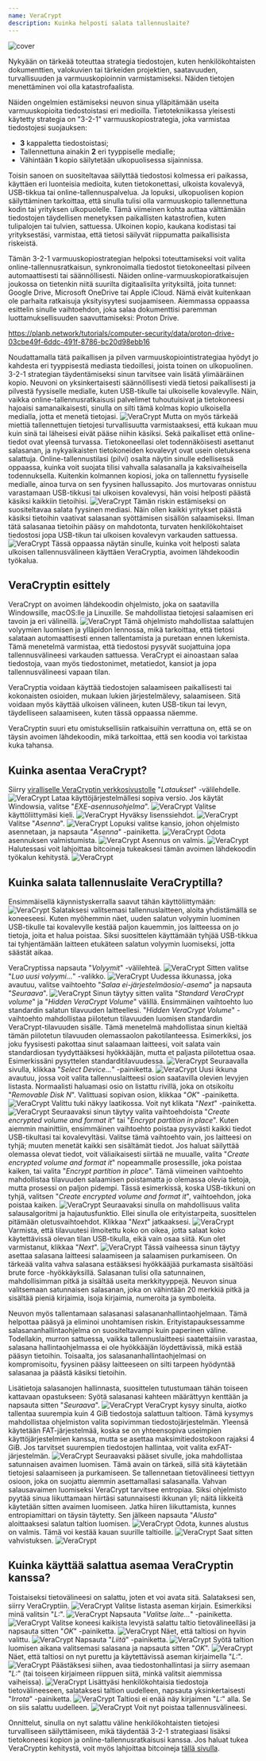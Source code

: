 ```yaml
---
name: VeraCrypt
description: Kuinka helposti salata tallennuslaite?
---
```

![cover](assets/cover.webp)

Nykyään on tärkeää toteuttaa strategia tiedostojen, kuten henkilökohtaisten dokumenttien, valokuvien tai tärkeiden projektien, saatavuuden, turvallisuuden ja varmuuskopioinnin varmistamiseksi. Näiden tietojen menettäminen voi olla katastrofaalista.

Näiden ongelmien estämiseksi neuvon sinua ylläpitämään useita varmuuskopioita tiedostoistasi eri medioilla. Tietotekniikassa yleisesti käytetty strategia on "3-2-1" varmuuskopiostrategia, joka varmistaa tiedostojesi suojauksen:
- **3** kappaletta tiedostoistasi;
- Tallennettuna ainakin **2** eri tyyppiselle medialle;
- Vähintään **1** kopio säilytetään ulkopuolisessa sijainnissa.

Toisin sanoen on suositeltavaa säilyttää tiedostosi kolmessa eri paikassa, käyttäen eri luonteisia medioita, kuten tietokonettasi, ulkoista kovalevyä, USB-tikkua tai online-tallennuspalvelua. Ja lopuksi, ulkopuolisen kopion säilyttäminen tarkoittaa, että sinulla tulisi olla varmuuskopio tallennettuna kodin tai yrityksen ulkopuolelle. Tämä viimeinen kohta auttaa välttämään tiedostojen täydellisen menetyksen paikallisten katastrofien, kuten tulipalojen tai tulvien, sattuessa. Ulkoinen kopio, kaukana kodistasi tai yrityksestäsi, varmistaa, että tietosi säilyvät riippumatta paikallisista riskeistä.

Tämän 3-2-1 varmuuskopiostrategian helpoksi toteuttamiseksi voit valita online-tallennusratkaisun, synkronoimalla tiedostot tietokoneeltasi pilveen automaattisesti tai säännöllisesti. Näiden online-varmuuskopioratkaisujen joukossa on tietenkin niitä suurilta digitaalisilta yrityksiltä, joita tunnet: Google Drive, Microsoft OneDrive tai Apple iCloud. Nämä eivät kuitenkaan ole parhaita ratkaisuja yksityisyytesi suojaamiseen. Aiemmassa oppaassa esittelin sinulle vaihtoehdon, joka salaa dokumenttisi paremman luottamuksellisuuden saavuttamiseksi: Proton Drive.

https://planb.network/tutorials/computer-security/data/proton-drive-03cbe49f-6ddc-491f-8786-bc20d98ebb16

Noudattamalla tätä paikallisen ja pilven varmuuskopiointistrategiaa hyödyt jo kahdesta eri tyyppisestä mediasta tiedoillesi, joista toinen on ulkopuolinen. 3-2-1 strategian täydentämiseksi sinun tarvitsee vain lisätä ylimääräinen kopio. Neuvoni on yksinkertaisesti säännöllisesti viedä tietosi paikallisesti ja pilvestä fyysiselle medialle, kuten USB-tikulle tai ulkoiselle kovalevylle. Näin, vaikka online-tallennusratkaisusi palvelimet tuhoutuisivat ja tietokoneesi hajoaisi samanaikaisesti, sinulla on silti tämä kolmas kopio ulkoisella medialla, jotta et menetä tietojasi.
![VeraCrypt](assets/notext/01.webp)
Mutta on myös tärkeää miettiä tallennettujen tietojesi turvallisuutta varmistaaksesi, että kukaan muu kuin sinä tai läheisesi eivät pääse niihin käsiksi. Sekä paikalliset että online-tiedot ovat yleensä turvassa. Tietokoneellasi olet todennäköisesti asettanut salasanan, ja nykyaikaisten tietokoneiden kovalevyt ovat usein oletuksena salattuja. Online-tallennustilasi (pilvi) osalta näytin sinulle edellisessä oppaassa, kuinka voit suojata tilisi vahvalla salasanalla ja kaksivaiheisella todennuksella. Kuitenkin kolmannen kopiosi, joka on tallennettu fyysiselle medialle, ainoa turva on sen fyysinen hallussapito. Jos murtovaras onnistuu varastamaan USB-tikkusi tai ulkoisen kovalevysi, hän voisi helposti päästä käsiksi kaikkiin tietoihisi.
![VeraCrypt](assets/notext/02.webp)
Tämän riskin estämiseksi on suositeltavaa salata fyysinen mediasi. Näin ollen kaikki yritykset päästä käsiksi tietoihin vaativat salasanan syöttämisen sisällön salaamiseksi. Ilman tätä salasanaa tietoihin pääsy on mahdotonta, turvaten henkilökohtaiset tiedostosi jopa USB-tikun tai ulkoisen kovalevyn varkauden sattuessa.
![VeraCrypt](assets/notext/03.webp)
Tässä oppaassa näytän sinulle, kuinka voit helposti salata ulkoisen tallennusvälineen käyttäen VeraCryptia, avoimen lähdekoodin työkalua.
## VeraCryptin esittely

VeraCrypt on avoimen lähdekoodin ohjelmisto, joka on saatavilla Windowsille, macOS:lle ja Linuxille. Se mahdollistaa tietojesi salaamisen eri tavoin ja eri välineillä.
![VeraCrypt](assets/notext/04.webp)
Tämä ohjelmisto mahdollistaa salattujen volyymien luomisen ja ylläpidon lennossa, mikä tarkoittaa, että tietosi salataan automaattisesti ennen tallentamista ja puretaan ennen lukemista. Tämä menetelmä varmistaa, että tiedostosi pysyvät suojattuina jopa tallennusvälineesi varkauden sattuessa. VeraCrypt ei ainoastaan salaa tiedostoja, vaan myös tiedostonimet, metatiedot, kansiot ja jopa tallennusvälineesi vapaan tilan.

VeraCryptia voidaan käyttää tiedostojen salaamiseen paikallisesti tai kokonaisten osioiden, mukaan lukien järjestelmälevy, salaamiseen. Sitä voidaan myös käyttää ulkoisen välineen, kuten USB-tikun tai levyn, täydelliseen salaamiseen, kuten tässä oppaassa näemme.

VeraCryptin suuri etu omistuksellisiin ratkaisuihin verrattuna on, että se on täysin avoimen lähdekoodin, mikä tarkoittaa, että sen koodia voi tarkistaa kuka tahansa.

## Kuinka asentaa VeraCrypt?

Siirry [viralliselle VeraCryptin verkkosivustolle](https://www.veracrypt.fr/en/Downloads.html) "*Lataukset*" -välilehdelle.
![VeraCrypt](assets/notext/05.webp)
Lataa käyttöjärjestelmällesi sopiva versio. Jos käytät Windowsia, valitse "*EXE-asennusohjelma*".
![VeraCrypt](assets/notext/06.webp)
Valitse käyttöliittymäsi kieli.
![VeraCrypt](assets/notext/07.webp)
Hyväksy lisenssiehdot.
![VeraCrypt](assets/notext/08.webp)
Valitse "*Asenna*".
![VeraCrypt](assets/notext/09.webp)
Lopuksi valitse kansio, johon ohjelmisto asennetaan, ja napsauta "*Asenna*" -painiketta.
![VeraCrypt](assets/notext/10.webp)
Odota asennuksen valmistumista.
![VeraCrypt](assets/notext/11.webp)
Asennus on valmis.
![VeraCrypt](assets/notext/12.webp)
Halutessasi voit lahjoittaa bitcoineja tukeaksesi tämän avoimen lähdekoodin työkalun kehitystä.
![VeraCrypt](assets/notext/13.webp)
## Kuinka salata tallennuslaite VeraCryptilla?

Ensimmäisellä käynnistyskerralla saavut tähän käyttöliittymään:
![VeraCrypt](assets/notext/14.webp)
Salataksesi valitsemasi tallennuslaitteen, aloita yhdistämällä se koneeseesi. Kuten myöhemmin näet, uuden salatun volyymin luominen USB-tikulle tai kovalevylle kestää paljon kauemmin, jos laitteessa on jo tietoja, joita et halua poistaa. Siksi suosittelen käyttämään tyhjää USB-tikkua tai tyhjentämään laitteen etukäteen salatun volyymin luomiseksi, jotta säästät aikaa.

VeraCryptissa napsauta "*Volyymit*" -välilehteä.
![VeraCrypt](assets/notext/15.webp)
Sitten valitse "*Luo uusi volyymi...*" -valikko.
![VeraCrypt](assets/notext/16.webp)
Uudessa ikkunassa, joka avautuu, valitse vaihtoehto "*Salaa ei-järjestelmäosio/-asema*" ja napsauta "*Seuraava*".
![VeraCrypt](assets/notext/17.webp)
Sinun täytyy sitten valita "*Standard VeraCrypt volume*" ja "*Hidden VeraCrypt Volume*" välillä. Ensimmäinen vaihtoehto luo standardin salatun tilavuuden laitteellesi. "*Hidden VeraCrypt Volume*" -vaihtoehto mahdollistaa piilotetun tilavuuden luomisen standardin VeraCrypt-tilavuuden sisälle. Tämä menetelmä mahdollistaa sinun kieltää tämän piilotetun tilavuuden olemassaolon pakotilanteessa. Esimerkiksi, jos joku fyysisesti pakottaa sinut salaamaan laitteesi, voit salata vain standardiosan tyydyttääksesi hyökkääjän, mutta et paljasta piilotettua osaa. Esimerkissäni pysyttelen standarditilavuudessa. ![VeraCrypt](assets/notext/18.webp)
Seuraavalla sivulla, klikkaa "*Select Device...*" -painiketta.
![VeraCrypt](assets/notext/19.webp)
Uusi ikkuna avautuu, jossa voit valita tallennuslaitteesi osion saatavilla olevien levyjen listasta. Normaalisti haluamasi osio on listattu rivillä, joka on otsikoitu "*Removable Disk N*". Valittuasi sopivan osion, klikkaa "*OK*" -painiketta.
![VeraCrypt](assets/notext/20.webp)
Valittu tuki näkyy laatikossa. Voit nyt klikata "*Next*" -painiketta. ![VeraCrypt](assets/notext/21.webp)
Seuraavaksi sinun täytyy valita vaihtoehdoista "*Create encrypted volume and format it*" tai "*Encrypt partition in place*". Kuten aiemmin mainittiin, ensimmäinen vaihtoehto poistaa pysyvästi kaikki tiedot USB-tikultasi tai kovalevyltäsi. Valitse tämä vaihtoehto vain, jos laitteesi on tyhjä; muuten menetät kaikki sen sisältämät tiedot. Jos haluat säilyttää olemassa olevat tiedot, voit väliaikaisesti siirtää ne muualle, valita "*Create encrypted volume and format it*" nopeammalle prosessille, joka poistaa kaiken, tai valita "*Encrypt partition in place*". Tämä viimeinen vaihtoehto mahdollistaa tilavuuden salaamisen poistamatta jo olemassa olevia tietoja, mutta prosessi on paljon pidempi. Tässä esimerkissä, koska USB-tikkuni on tyhjä, valitsen "*Create encrypted volume and format it*", vaihtoehdon, joka poistaa kaiken.
![VeraCrypt](assets/notext/22.webp)
Seuraavaksi sinulla on mahdollisuus valita salausalgoritmi ja hajautusfunktio. Ellei sinulla ole erityistarpeita, suosittelen pitämään oletusvaihtoehdot. Klikkaa "*Next*" jatkaaksesi.
![VeraCrypt](assets/notext/23.webp)
Varmista, että tilavuutesi ilmoitettu koko on oikea, jotta salaat koko käytettävissä olevan tilan USB-tikulla, eikä vain osaa siitä. Kun olet varmistanut, klikkaa "*Next*".
![VeraCrypt](assets/notext/24.webp)
Tässä vaiheessa sinun täytyy asettaa salasana laitteesi salaamiseen ja salaamisen purkamiseen. On tärkeää valita vahva salasana estääksesi hyökkääjää purkamasta sisältöäsi brute force -hyökkäyksillä. Salasanan tulisi olla satunnainen, mahdollisimman pitkä ja sisältää useita merkkityyppejä. Neuvon sinua valitsemaan satunnaisen salasanan, joka on vähintään 20 merkkiä pitkä ja sisältää pieniä kirjaimia, isoja kirjaimia, numeroita ja symboleita.

Neuvon myös tallentamaan salasanasi salasananhallintaohjelmaan. Tämä helpottaa pääsyä ja eliminoi unohtamisen riskin. Erityistapauksessamme salasananhallintaohjelma on suositeltavampi kuin paperinen väline. Todellakin, murron sattuessa, vaikka tallennuslaitteesi saatettaisiin varastaa, salasana hallintaohjelmassa ei ole hyökkääjän löydettävissä, mikä estää pääsyn tietoihin. Toisaalta, jos salasananhallintaohjelmasi on kompromisoitu, fyysinen pääsy laitteeseen on silti tarpeen hyödyntää salasanaa ja päästä käsiksi tietoihin.

Lisätietoja salasanojen hallinnasta, suosittelen tutustumaan tähän toiseen kattavaan opastukseen:
Syötä salasanasi kahteen määrättyyn kenttään ja napsauta sitten "*Seuraava*". ![VeraCrypt](assets/notext/25.webp)
VeraCrypt kysyy sinulta, aiotko tallentaa suurempia kuin 4 GiB tiedostoja salattuun taltioon. Tämä kysymys mahdollistaa ohjelmiston valita sopivimman tiedostojärjestelmän. Yleensä käytetään FAT-järjestelmää, koska se on yhteensopiva useimpien käyttöjärjestelmien kanssa, mutta se asettaa maksimitiedostokoon rajaksi 4 GiB. Jos tarvitset suurempien tiedostojen hallintaa, voit valita exFAT-järjestelmän.
![VeraCrypt](assets/notext/26.webp)
Seuraavaksi pääset sivulle, joka mahdollistaa satunnaisen avaimen luomisen. Tämä avain on tärkeä, sillä sitä käytetään tietojesi salaamiseen ja purkamiseen. Se tallennetaan tietovälineesi tiettyyn osioon, joka on suojattu aiemmin asettamallasi salasanalla. Vahvan salausavaimen luomiseksi VeraCrypt tarvitsee entropiaa. Siksi ohjelmisto pyytää sinua liikuttamaan hiirtäsi satunnaisesti ikkunan yli; näitä liikkeitä käytetään sitten avaimen luomiseen. Jatka hiiren liikuttamista, kunnes entropiamittari on täysin täytetty. Sen jälkeen napsauta "*Alusta*" aloittaaksesi salatun taltion luomisen.
![VeraCrypt](assets/notext/27.webp)
Odota, kunnes alustus on valmis. Tämä voi kestää kauan suurille taltioille.
![VeraCrypt](assets/notext/28.webp)
Saat sitten vahvistuksen.
![VeraCrypt](assets/notext/29.webp)
## Kuinka käyttää salattua asemaa VeraCryptin kanssa?

Toistaiseksi tietovälineesi on salattu, joten et voi avata sitä. Salataksesi sen, siirry VeraCryptiin.
![VeraCrypt](assets/notext/30.webp)
Valitse listasta aseman kirjain. Esimerkiksi minä valitsin "*L:*".
![VeraCrypt](assets/notext/31.webp)
Napsauta "*Valitse laite...*" -painiketta.
![VeraCrypt](assets/notext/32.webp)
Valitse koneesi kaikista levyistä salattu taltio tietovälineelläsi ja napsauta sitten "*OK*" -painiketta.
![VeraCrypt](assets/notext/33.webp)
Näet, että taltiosi on hyvin valittu.
![VeraCrypt](assets/notext/34.webp)
Napsauta "*Liitä*" -painiketta.
![VeraCrypt](assets/notext/35.webp)
Syötä taltion luomisen aikana valitsemasi salasana ja napsauta sitten "*OK*".
![VeraCrypt](assets/notext/36.webp)
Näet, että taltiosi on nyt purettu ja käytettävissä aseman kirjaimella "*L:*".
![VeraCrypt](assets/notext/37.webp)
Päästäksesi siihen, avaa tiedostonhallintasi ja siirry asemaan "*L:*" (tai toiseen kirjaimeen riippuen siitä, minkä valitsit aiemmissa vaiheissa). ![VeraCrypt](assets/notext/38.webp)
Lisättyäsi henkilökohtaisia tiedostoja tietovälineeseen, salataksesi taltion uudelleen, napsauta yksinkertaisesti "*Irrota*" -painiketta.
![VeraCrypt](assets/notext/39.webp)
Taltiosi ei enää näy kirjaimen "*L:*" alla. Se on siis salattu uudelleen.
![VeraCrypt](assets/notext/40.webp)
Voit nyt poistaa tallennusvälineesi.

Onnittelut, sinulla on nyt salattu väline henkilökohtaisten tietojesi turvalliseen säilyttämiseen, mikä täydentää 3-2-1 strategiaasi lisäksi tietokoneesi kopion ja online-tallennusratkaisusi kanssa.
Jos haluat tukea VeraCryptin kehitystä, voit myös lahjoittaa bitcoineja [tällä sivulla](https://www.veracrypt.fr/en/Donation.html).